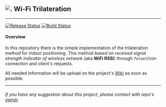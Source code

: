 ## ![.](https://github.com/wifi-positioning/WiFi-Trilateration/raw/master/docs/images/logo.png "WiFi") Wi-Fi Trilateration

---

[![Release Status](https://travis-ci.org/wifi-positioning/WiFi-Trilateration.svg?branch=master)](https://travis-ci.org/wifi-positioning/WiFi-Trilateration) [![Build Status](https://travis-ci.org/wifi-positioning/WiFi-Trilateration.svg?branch=WT-dev)](https://travis-ci.org/wifi-positioning/WiFi-Trilateration)


#### Overview
  In this repository there is the simple implementation of the trilateration method for indoor positioning.
This method _based on received signal strength indicator of wireless network_ (aka **WiFi RSSI**) through `Telnet`/`SSH`-connection and client's requests.

  All needed information will be upload on the project's [Wiki](https://github.com/wifi-positioning/WiFi-Trilateration/wiki "Wiki") as soon as possible.


---


###### *If you have any suggestion about this project, please contact with repo's [owner](https://github.com/Doshinsky/ "Yeap, it's me").*
